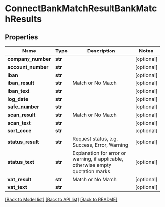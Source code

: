 # ConnectBankMatchResultBankMatchResults

## Properties
Name | Type | Description | Notes
------------ | ------------- | ------------- | -------------
**company_number** | **str** |  | [optional] 
**account_number** | **str** |  | [optional] 
**iban** | **str** |  | [optional] 
**iban_result** | **str** | Match or No Match | [optional] 
**iban_text** | **str** |  | [optional] 
**log_date** | **str** |  | [optional] 
**safe_number** | **str** |  | [optional] 
**scan_result** | **str** | Match or No Match | [optional] 
**scan_text** | **str** |  | [optional] 
**sort_code** | **str** |  | [optional] 
**status_result** | **str** | Request status, e.g. Success, Error, Warning | [optional] 
**status_text** | **str** | Explanation for error or warning, if applicable, otherwise empty quotation marks | [optional] 
**vat_result** | **str** | Match or No Match | [optional] 
**vat_text** | **str** |  | [optional] 

[[Back to Model list]](../README.md#documentation-for-models) [[Back to API list]](../README.md#documentation-for-api-endpoints) [[Back to README]](../README.md)

